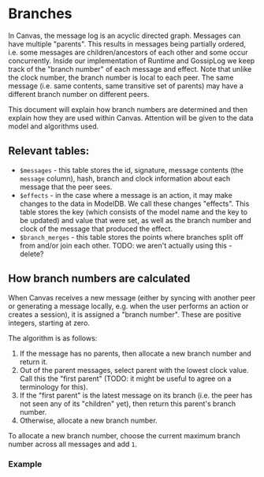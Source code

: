 # Branches

In Canvas, the message log is an acyclic directed graph. Messages can have multiple "parents". This results in messages being partially ordered, i.e. some messages are children/ancestors of each other and some occur concurrently. Inside our implementation of Runtime and GossipLog we keep track of the "branch number" of each message and effect. Note that unlike the clock number, the branch number is local to each peer. The same message (i.e. same contents, same transitive set of parents) may have a different branch number on different peers.

This document will explain how branch numbers are determined and then explain how they are used within Canvas. Attention will be given to the data model and algorithms used.

## Relevant tables:

- `$messages` - this table stores the id, signature, message contents (the `message` column), hash, branch and clock information about each message that the peer sees.
- `$effects` - in the case where a message is an action, it may make changes to the data in ModelDB. We call these changes "effects". This table stores the key (which consists of the model name and the key to be updated) and value that were set, as well as the branch number and clock of the message that produced the effect.
- `$branch_merges` - this table stores the points where branches split off from and/or join each other. TODO: we aren't actually using this - delete?

## How branch numbers are calculated

When Canvas receives a new message (either by syncing with another peer or generating a message locally, e.g. when the user performs an action or creates a session), it is assigned a "branch number". These are positive integers, starting at zero.

The algorithm is as follows:

1. If the message has no parents, then allocate a new branch number and return it.
2. Out of the parent messages, select parent with the lowest clock value. Call this the "first parent" (TODO: it might be useful to agree on a terminology for this).
3. If the "first parent" is the latest message on its branch (i.e. the peer has not seen any of its "children" yet), then return this parent's branch number.
4. Otherwise, allocate a new branch number.

To allocate a new branch number, choose the current maximum branch number across all messages and add `1`.

### Example

<!--

how are branch numbers calculated?
could be a markdown file inside `packages/core`
flowcharts?
screenshots of the graph from d3

branches

- model description
- what do the columns mean
- how are branch numbers calculated
- when do we make a new branch

branch merges

- what do the columns mean
- where/how do we use this table?

show a graph
and the corresponding values of the effects/branch merges tables

how is model state calculated?
with and without versions

visualise how versions work
tables? -->
